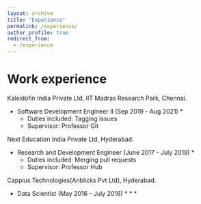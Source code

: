 ```yaml
---
layout: archive
title: "Experience"
permalink: /experience/
author_profile: true
redirect_from:
  - /experience
---
```


Work experience
======
Kaleidofin India Private Ltd, IIT Madras Research Park, Chennai.
* Software Development Engineer II  (Sep 2019 - Aug 2021)
  * 
  * Duties included: Tagging issues
  * Supervisor: Professor Git

Next Education India Private Ltd, Hyderabad.
* Research and Development Engineer  (June 2017 - July 2019)
  * 
  * Duties included: Merging pull requests
  * Supervisor: Professor Hub
 
Cappius Technologies(Anblicks Pvt Ltd), Hyderabad.
* Data Scientist  (May 2016 - July 2016)
  *
  *
  *